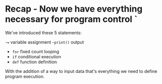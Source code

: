 # Recap - Now we have everything necessary for program control `

We've introduced these 5 statements:

 -`=` variable assignment
 -`print()` output
 - `for` fixed count looping
 - `if` conditional execution
 - `def` function definition

 With the addition of a way to input data that's everything we need to define program execution. 